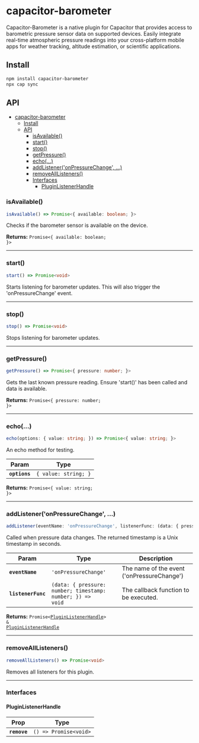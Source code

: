 # capacitor-barometer

Capacitor-Barometer is a native plugin for Capacitor that provides access to barometric pressure sensor data on supported devices. Easily integrate real-time atmospheric pressure readings into your cross-platform mobile apps for weather tracking, altitude estimation, or scientific applications.

## Install

```bash
npm install capacitor-barometer
npx cap sync
```

## API

<docgen-index>

- [capacitor-barometer](#capacitor-barometer)
  - [Install](#install)
  - [API](#api)
    - [isAvailable()](#isavailable)
    - [start()](#start)
    - [stop()](#stop)
    - [getPressure()](#getpressure)
    - [echo(...)](#echo)
    - [addListener('onPressureChange', ...)](#addlisteneronpressurechange-)
    - [removeAllListeners()](#removealllisteners)
    - [Interfaces](#interfaces)
      - [PluginListenerHandle](#pluginlistenerhandle)

</docgen-index>

<docgen-api>
<!--Update the source file JSDoc comments and rerun docgen to update the docs below-->

### isAvailable()

```typescript
isAvailable() => Promise<{ available: boolean; }>
```

Checks if the barometer sensor is available on the device.

**Returns:** <code>Promise&lt;{ available: boolean; }&gt;</code>

--------------------


### start()

```typescript
start() => Promise<void>
```

Starts listening for barometer updates.
This will also trigger the 'onPressureChange' event.

--------------------


### stop()

```typescript
stop() => Promise<void>
```

Stops listening for barometer updates.

--------------------


### getPressure()

```typescript
getPressure() => Promise<{ pressure: number; }>
```

Gets the last known pressure reading.
Ensure 'start()' has been called and data is available.

**Returns:** <code>Promise&lt;{ pressure: number; }&gt;</code>

--------------------


### echo(...)

```typescript
echo(options: { value: string; }) => Promise<{ value: string; }>
```

An echo method for testing.

| Param         | Type                            |
| ------------- | ------------------------------- |
| **`options`** | <code>{ value: string; }</code> |

**Returns:** <code>Promise&lt;{ value: string; }&gt;</code>

--------------------


### addListener('onPressureChange', ...)

```typescript
addListener(eventName: 'onPressureChange', listenerFunc: (data: { pressure: number; timestamp: number; }) => void) => Promise<PluginListenerHandle> & PluginListenerHandle
```

Called when pressure data changes. The returned timestamp is a Unix timestamp in seconds.


| Param              | Type                                                                     | Description                                |
| ------------------ | ------------------------------------------------------------------------ | ------------------------------------------ |
| **`eventName`**    | <code>'onPressureChange'</code>                                          | The name of the event ('onPressureChange') |
| **`listenerFunc`** | <code>(data: { pressure: number; timestamp: number; }) =&gt; void</code> | The callback function to be executed.      |

**Returns:** <code>Promise&lt;<a href="#pluginlistenerhandle">PluginListenerHandle</a>&gt; & <a href="#pluginlistenerhandle">PluginListenerHandle</a></code>


--------------------


### removeAllListeners()

```typescript
removeAllListeners() => Promise<void>
```

Removes all listeners for this plugin.

--------------------


### Interfaces


#### PluginListenerHandle

| Prop         | Type                                      |
| ------------ | ----------------------------------------- |
| **`remove`** | <code>() =&gt; Promise&lt;void&gt;</code> |

</docgen-api>

